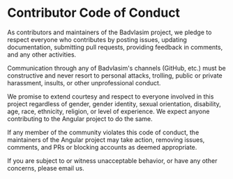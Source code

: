 # Contributor Code of Conduct

As contributors and maintainers of the Badvlasim project, we pledge to respect everyone who contributes by posting issues, updating documentation, submitting pull requests, providing feedback in comments, and any other activities.

Communication through any of Badvlasim's channels (GitHub, etc.) must be constructive and never resort to personal attacks, trolling, public or private harassment, insults, or other unprofessional conduct.

We promise to extend courtesy and respect to everyone involved in this project regardless of gender, gender identity, sexual orientation, disability, age, race, ethnicity, religion, or level of experience. We expect anyone contributing to the Angular project to do the same.

If any member of the community violates this code of conduct, the maintainers of the Angular project may take action, removing issues, comments, and PRs or blocking accounts as deemed appropriate.

If you are subject to or witness unacceptable behavior, or have any other concerns, please email us.